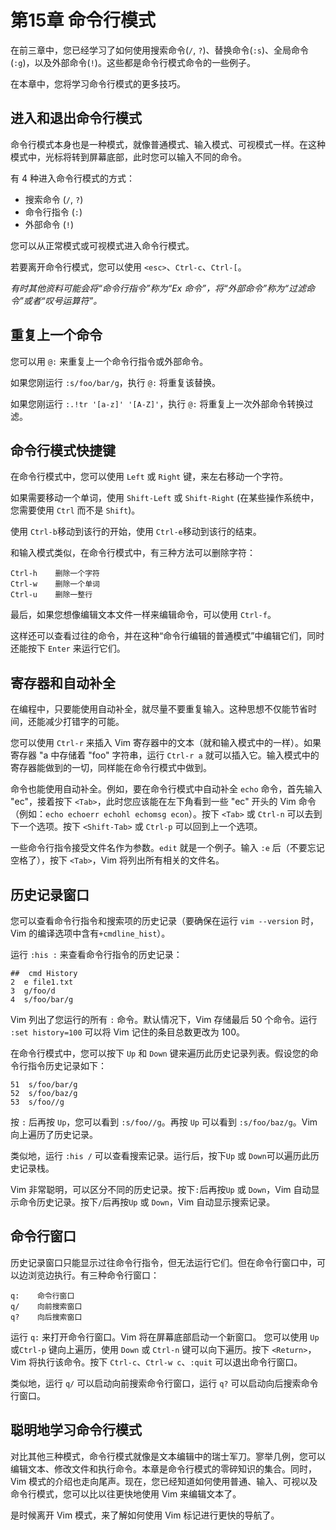 # 第15章 命令行模式

在前三章中，您已经学习了如何使用搜索命令\(`/`, `?`\)、替换命令\(`:s`\)、全局命令\(`:g`\)，以及外部命令\(`!`\)。这些都是命令行模式命令的一些例子。

在本章中，您将学习命令行模式的更多技巧。

## 进入和退出命令行模式

命令行模式本身也是一种模式，就像普通模式、输入模式、可视模式一样。在这种模式中，光标将转到屏幕底部，此时您可以输入不同的命令。

有 4 种进入命令行模式的方式：

* 搜索命令 \(`/`, `?`\)
* 命令行指令 \(`:`\)
* 外部命令 \(`!`\)

您可以从正常模式或可视模式进入命令行模式。

若要离开命令行模式，您可以使用 `<esc>`、`Ctrl-c`、`Ctrl-[`。

_有时其他资料可能会将“命令行指令”称为“Ex 命令”，将“外部命令”称为“过滤命令”或者“叹号运算符”。_

## 重复上一个命令

您可以用 `@:` 来重复上一个命令行指令或外部命令。

如果您刚运行 `:s/foo/bar/g`，执行 `@:` 将重复该替换。

如果您刚运行 `:.!tr '[a-z]' '[A-Z]'`，执行 `@:` 将重复上一次外部命令转换过滤。

## 命令行模式快捷键

在命令行模式中，您可以使用 `Left` 或 `Right` 键，来左右移动一个字符。

如果需要移动一个单词，使用 `Shift-Left` 或 `Shift-Right` \(在某些操作系统中，您需要使用 `Ctrl` 而不是 `Shift`\)。

使用 `Ctrl-b`移动到该行的开始，使用 `Ctrl-e`移动到该行的结束。

和输入模式类似，在命令行模式中，有三种方法可以删除字符：

```text
Ctrl-h    删除一个字符
Ctrl-w    删除一个单词
Ctrl-u    删除一整行
```

最后，如果您想像编辑文本文件一样来编辑命令，可以使用 `Ctrl-f`。

这样还可以查看过往的命令，并在这种“命令行编辑的普通模式”中编辑它们，同时还能按下 `Enter` 来运行它们。

## 寄存器和自动补全

在编程中，只要能使用自动补全，就尽量不要重复输入。这种思想不仅能节省时间，还能减少打错字的可能。

您可以使用 `Ctrl-r` 来插入 Vim 寄存器中的文本（就和输入模式中的一样）。如果寄存器 "a 中存储着 "foo" 字符串，运行 `Ctrl-r a` 就可以插入它。输入模式中的寄存器能做到的一切，同样能在命令行模式中做到。

命令也能使用自动补全。例如，要在命令行模式中自动补全 `echo` 命令，首先输入 "ec"，接着按下 `<Tab>`，此时您应该能在左下角看到一些 "ec" 开头的 Vim 命令（例如：`echo echoerr echohl echomsg econ`）。按下 `<Tab>` 或 `Ctrl-n` 可以去到下一个选项。按下 `<Shift-Tab>` 或 `Ctrl-p` 可以回到上一个选项。

一些命令行指令接受文件名作为参数。`edit` 就是一个例子。输入 `:e` 后（不要忘记空格了），按下 `<Tab>`，Vim 将列出所有相关的文件名。

## 历史记录窗口

您可以查看命令行指令和搜索项的历史记录（要确保在运行 `vim --version` 时，Vim 的编译选项中含有`+cmdline_hist`）。

运行 `:his :` 来查看命令行指令的历史记录：

```text
##  cmd History
2  e file1.txt
3  g/foo/d
4  s/foo/bar/g
```

Vim 列出了您运行的所有 `:` 命令。默认情况下，Vim 存储最后 50 个命令。运行 `:set history=100` 可以将 Vim 记住的条目总数更改为 100。

在命令行模式中，您可以按下 `Up` 和 `Down` 键来遍历此历史记录列表。假设您的命令行指令历史记录如下：

```text
51  s/foo/bar/g
52  s/foo/baz/g
53  s/foo//g
```

按 `:` 后再按 `Up`，您可以看到 `:s/foo//g`。再按 `Up` 可以看到 `:s/foo/baz/g`。Vim 向上遍历了历史记录。

类似地，运行 `:his /` 可以查看搜索记录。运行后，按下`Up` 或 `Down`可以遍历此历史记录栈。

Vim 非常聪明，可以区分不同的历史记录。按下`:`后再按`Up` 或 `Down`，Vim 自动显示命令历史记录。按下`/`后再按`Up` 或 `Down`，Vim 自动显示搜索记录。

## 命令行窗口

历史记录窗口只能显示过往命令行指令，但无法运行它们。但在命令行窗口中，可以边浏览边执行。有三种命令行窗口：

```text
q:    命令行窗口
q/    向前搜索窗口
q?    向后搜索窗口
```

运行 `q:` 来打开命令行窗口。Vim 将在屏幕底部启动一个新窗口。 您可以使用 `Up` 或`Ctrl-p` 键向上遍历，使用 `Down` 或 `Ctrl-n` 键可以向下遍历。按下 `<Return>`，Vim 将执行该命令。按下 `Ctrl-c`、`Ctrl-w c`、`:quit` 可以退出命令行窗口。

类似地，运行 `q/` 可以启动向前搜索命令行窗口，运行 `q?` 可以启动向后搜索命令行窗口。

## 聪明地学习命令行模式

对比其他三种模式，命令行模式就像是文本编辑中的瑞士军刀。寥举几例，您可以编辑文本、修改文件和执行命令。本章是命令行模式的零碎知识的集合。同时，Vim 模式的介绍也走向尾声。现在，您已经知道如何使用普通、输入、可视以及命令行模式，您可以比以往更快地使用 Vim 来编辑文本了。

是时候离开 Vim 模式，来了解如何使用 Vim 标记进行更快的导航了。

